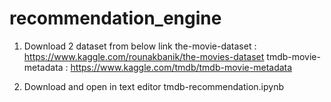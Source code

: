 # recommendation_engine

1. Download 2 dataset from below link
the-movie-dataset : https://www.kaggle.com/rounakbanik/the-movies-dataset
tmdb-movie-metadata : https://www.kaggle.com/tmdb/tmdb-movie-metadata

2. Download and open in text editor
tmdb-recommendation.ipynb
